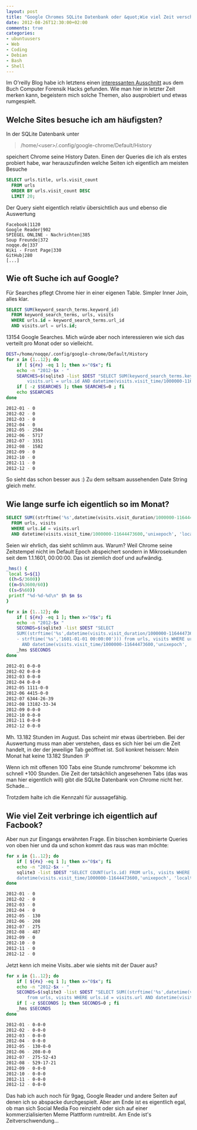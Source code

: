 ```yaml
---
layout: post
title: "Google Chromes SQLite Datenbank oder &quot;Wie viel Zeit verschwende ich eigentlich auf Facebook?&quot;"
date: 2012-08-26T12:30:00+02:00
comments: true
categories:
- ubuntuusers
- Web
- Coding
- Debian
- Bash
- Shell
---
```


Im O'reilly Blog habe ich letztens einen [interessanten Ausschnitt](http://community.oreilly.de/blog/2012/08/10/auszug-aus-computer-forensik-hacks-teil-3/) aus
dem Buch Computer Forensik Hacks gefunden. Wie man hier in letzter Zeit merken
kann, begeistern mich solche Themen, also ausprobiert und etwas rumgespielt.

## Welche Sites besuche ich am häufigsten?

In der SQLite Datenbank unter

> /home/&lt;user&gt;/.config/google-chrome/Default/History

speichert Chrome seine History Daten. Einen der Queries die ich als erstes probiert habe, war herauszufinden welche
Seiten ich eigentlich am meisten Besuche

``` sql 
SELECT urls.title, urls.visit_count
  FROM urls
  ORDER BY urls.visit_count DESC
  LIMIT 20;
```

Der Query sieht eigentlich relativ übersichtlich aus und ebenso die Auswertung

```
Facebook|1120
Google Reader|902
SPIEGEL ONLINE - Nachrichten|385
Soup Freunde|372
noqqe.de|337
Wiki - Front Page|330
GitHub|280
[...]
```

## Wie oft Suche ich auf Google?

Für Searches pflegt Chrome hier in einer eigenen Table. Simpler
Inner Join, alles klar.

``` sql 
SELECT SUM(keyword_search_terms.keyword_id)
  FROM keyword_search_terms, urls, visits
  WHERE urls.id = keyword_search_terms.url_id
  AND visits.url = urls.id;
```

13154 Google Searches. Mich würde aber noch interessieren wie sich das verteilt
pro Monat oder so vielleicht.

``` bash 
DEST=/home/noqqe/.config/google-chrome/Default/History
for x in {1..12}; do
    if [ ${#x} -eq 1 ]; then x="0$x"; fi
    echo -n "2012-$x - "
    SEARCHES=$(sqlite3 -list $DEST "SELECT SUM(keyword_search_terms.keyword_id) from keyword_search_terms, urls, visits WHERE urls.id = keyword_search_terms.url_id AND \
        visits.url = urls.id AND datetime(visits.visit_time/1000000-11644473600,'unixepoch', 'localtime') LIKE \"$(date +%Y-)$x%\" ;" )
    if [ -z $SEARCHES ]; then SEARCHES=0 ; fi
    echo $SEARCHES
done

2012-01 - 0
2012-02 - 0
2012-03 - 0
2012-04 - 0
2012-05 - 2504
2012-06 - 5717
2012-07 - 3351
2012-08 - 1582
2012-09 - 0
2012-10 - 0
2012-11 - 0
2012-12 - 0
```

So sieht das schon besser aus :) Zu dem seltsam aussehenden Date String gleich mehr.

## Wie lange surfe ich eigentlich so im Monat?

``` sql 
SELECT SUM((strftime('%s',datetime(visits.visit_duration/1000000-11644473600,'unixepoch', 'localtime')) - strftime('%s','1601-01-01 00:00:00')))
  FROM urls, visits
  WHERE urls.id = visits.url
  AND datetime(visits.visit_time/1000000-11644473600,'unixepoch', 'localtime') LIKE '2012-06%';
```

Seien wir ehrlich, das sieht schlimm aus. Warum? Weil Chrome seine Zeitstempel
nicht im Default Epoch abspeichert sondern in Mikrosekunden seit
dem 1.1.1601, 00:00:00. Das ist ziemlich doof und aufwändig.

``` bash 
_hms() {
 local S=${1}
 ((h=S/3600))
 ((m=S%3600/60))
 ((s=S%60))
 printf "%d-%d-%d\n" $h $m $s
}

for x in {1..12}; do
    if [ ${#x} -eq 1 ]; then x="0$x"; fi
    echo -n "2012-$x "
    SECONDS=$(sqlite3 -list $DEST "SELECT
    SUM((strftime('%s',datetime(visits.visit_duration/1000000-11644473600,'unixepoch','localtime')) \
    - strftime('%s','1601-01-01 00:00:00'))) from urls, visits WHERE urls.id = visits.url \
      AND datetime(visits.visit_time/1000000-11644473600,'unixepoch', 'localtime') LIKE \"$(date +%Y-)$x%\" ")
    _hms $SECONDS
done

2012-01 0-0-0
2012-02 0-0-0
2012-03 0-0-0
2012-04 0-0-0
2012-05 1111-0-0
2012-06 4415-0-0
2012-07 6344-26-39
2012-08 13182-33-34
2012-09 0-0-0
2012-10 0-0-0
2012-11 0-0-0
2012-12 0-0-0
```

Mh. 13.182 Stunden im August. Das scheint mir etwas übertrieben. Bei der
Auswertung muss man aber verstehen, dass es sich hier bei um die Zeit handelt,
in der der jeweilige Tab geöffnet ist. Soll konkret heissen: Mein Monat hat
keine 13.182 Stunden :P

Wenn ich mit offenen 100 Tabs eine Stunde rumchrome' bekomme ich schnell +100
Stunden. Die Zeit der tatsächlich angesehenen Tabs (das was man hier eigentlich
will) gibt die SQLite Datenbank von Chrome nicht her. Schade...

Trotzdem halte ich die Kennzahl für aussagefähig.

## Wie viel Zeit verbringe ich eigentlich auf Facbook?

Aber nun zur Eingangs erwähnten Frage. Ein bisschen kombinierte Queries von oben
hier und da und schon kommt das raus was man möchte:

``` bash 
for x in {1..12}; do
    if [ ${#x} -eq 1 ]; then x="0$x"; fi
    echo -n "2012-$x - "
    sqlite3 -list $DEST "SELECT COUNT(urls.id) FROM urls, visits WHERE urls.id = visits.url AND urls.url LIKE '%facebook.com/%' AND \
    datetime(visits.visit_time/1000000-11644473600,'unixepoch', 'localtime') LIKE \"$(date +%Y-)$x%\" ;"
done

2012-01 - 0
2012-02 - 0
2012-03 - 0
2012-04 - 0
2012-05 - 130
2012-06 - 208
2012-07 - 275
2012-08 - 487
2012-09 - 0
2012-10 - 0
2012-11 - 0
2012-12 - 0
```

Jetzt kenn ich meine Visits..aber wie siehts mit der Dauer aus?

``` bash 
for x in {1..12}; do
    if [ ${#x} -eq 1 ]; then x="0$x"; fi
    echo -n "2012-$x - "
    SECONDS=$(sqlite3 -list $DEST "SELECT SUM((strftime('%s',datetime(visits.visit_duration/1000000-11644473600,'unixepoch', 'localtime')) - strftime('%s','1601-01-01 00:00:00'))) \
        from urls, visits WHERE urls.id = visits.url AND datetime(visits.visit_time/1000000-11644473600,'unixepoch', 'localtime') LIKE \"$(date +%Y-)$x%\" AND urls.url LIKE '%facebook.com/%' ")
    if [ -z $SECONDS ]; then SECONDS=0 ; fi
    _hms $SECONDS
done

2012-01 - 0-0-0
2012-02 - 0-0-0
2012-03 - 0-0-0
2012-04 - 0-0-0
2012-05 - 130-0-0
2012-06 - 208-0-0
2012-07 - 275-52-43
2012-08 - 529-17-21
2012-09 - 0-0-0
2012-10 - 0-0-0
2012-11 - 0-0-0
2012-12 - 0-0-0
```

Das hab ich auch noch für 9gag, Google Reader und andere Seiten auf denen ich
so abspacke durchgespielt. Aber am Ende ist es eigentlich egal, ob man sich
Social Media Foo reinzieht oder sich auf einer kommerzialisierten Meme Plattform
rumtreibt. Am Ende ist's Zeitverschwendung...
